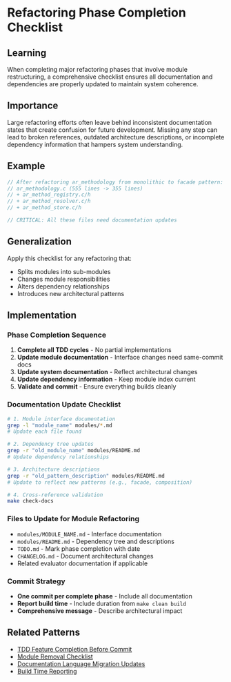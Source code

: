 # Refactoring Phase Completion Checklist

## Learning
When completing major refactoring phases that involve module restructuring, a comprehensive checklist ensures all documentation and dependencies are properly updated to maintain system coherence.

## Importance
Large refactoring efforts often leave behind inconsistent documentation states that create confusion for future development. Missing any step can lead to broken references, outdated architecture descriptions, or incomplete dependency information that hampers system understanding.

## Example
```c
// After refactoring ar_methodology from monolithic to facade pattern:
// ar_methodology.c (555 lines -> 355 lines)
// + ar_method_registry.c/h
// + ar_method_resolver.c/h  
// + ar_method_store.c/h

// CRITICAL: All these files need documentation updates
```

## Generalization
Apply this checklist for any refactoring that:
- Splits modules into sub-modules
- Changes module responsibilities
- Alters dependency relationships
- Introduces new architectural patterns

## Implementation

### Phase Completion Sequence
1. **Complete all TDD cycles** - No partial implementations
2. **Update module documentation** - Interface changes need same-commit docs
3. **Update system documentation** - Reflect architectural changes
4. **Update dependency information** - Keep module index current
5. **Validate and commit** - Ensure everything builds cleanly

### Documentation Update Checklist
```bash
# 1. Module interface documentation
grep -l "module_name" modules/*.md
# Update each file found

# 2. Dependency tree updates
grep -r "old_module_name" modules/README.md
# Update dependency relationships

# 3. Architecture descriptions
grep -r "old_pattern_description" modules/README.md
# Update to reflect new patterns (e.g., facade, composition)

# 4. Cross-reference validation
make check-docs
```

### Files to Update for Module Refactoring
- `modules/MODULE_NAME.md` - Interface documentation
- `modules/README.md` - Dependency tree and descriptions
- `TODO.md` - Mark phase completion with date
- `CHANGELOG.md` - Document architectural changes
- Related evaluator documentation if applicable

### Commit Strategy
- **One commit per complete phase** - Include all documentation
- **Report build time** - Include duration from `make clean build`
- **Comprehensive message** - Describe architectural impact

## Related Patterns
- [TDD Feature Completion Before Commit](tdd-feature-completion-before-commit.md)
- [Module Removal Checklist](module-removal-checklist.md)
- [Documentation Language Migration Updates](documentation-language-migration-updates.md)
- [Build Time Reporting](build-time-reporting.md)